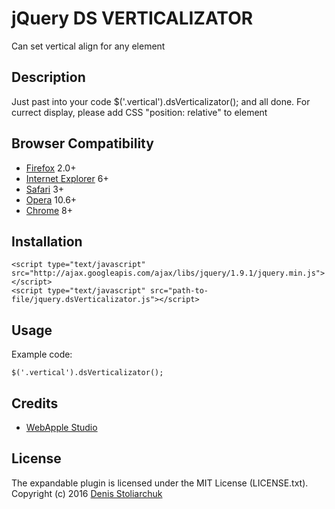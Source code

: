 # jQuery DS VERTICALIZATOR

Can set vertical align for any element



## Description

Just past into your code $('.vertical').dsVerticalizator(); and all done. For currect display, please add CSS "position: relative" to element

## Browser Compatibility

- [Firefox](http://mzl.la/RNaI) 2.0+
- [Internet Explorer](http://bit.ly/9fMgIQ) 6+
- [Safari](http://bit.ly/gMhzVR) 3+
- [Opera](http://bit.ly/fWJzaC) 10.6+
- [Chrome](http://bit.ly/ePHvYZ) 8+



## Installation

<!-- -->

    <script type="text/javascript" src="http://ajax.googleapis.com/ajax/libs/jquery/1.9.1/jquery.min.js"></script>
    <script type="text/javascript" src="path-to-file/jquery.dsVerticalizator.js"></script>



## Usage

Example code:

    $('.vertical').dsVerticalizator();


## Credits

- [WebApple Studio](https://webapple-studio.com)



## License

The expandable plugin is licensed under the MIT License (LICENSE.txt).
Copyright (c) 2016 [Denis Stoliarchuk](https://github.com/DenisGold)
